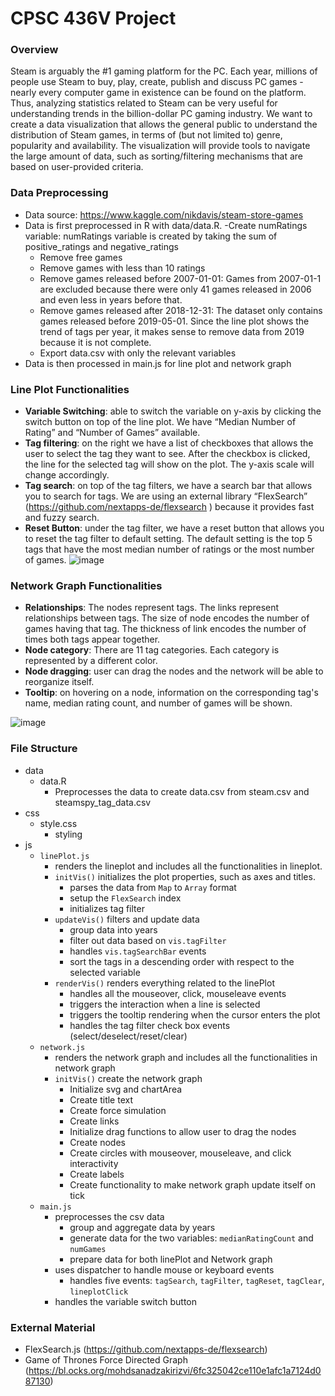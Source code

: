 # CPSC 436V Project

### Overview
Steam is arguably the #1 gaming platform for the PC. Each year, millions of people use Steam to buy, play, create, publish and discuss PC games - nearly every computer game in existence can be found on the platform. Thus, analyzing statistics related to Steam can be very useful for understanding trends in the billion-dollar PC gaming industry. We want to create a data visualization that allows the general public to understand the distribution of Steam games, in terms of (but not limited to) genre, popularity and availability. The visualization will provide tools to navigate the large amount of data, such as sorting/filtering mechanisms that are based on user-provided criteria. 

### Data Preprocessing
- Data source: https://www.kaggle.com/nikdavis/steam-store-games 
- Data is first preprocessed in R with data/data.R.
  -Create numRatings variable: numRatings variable is created by taking the sum of positive_ratings and negative_ratings
  - Remove free games
  - Remove games with less than 10 ratings
  - Remove games released before 2007-01-01: Games from 2007-01-1 are excluded because there were only 41 games released in 2006 and even less in years before that.
  - Remove  games released after 2018-12-31: The dataset only contains games released before 2019-05-01. Since the line plot shows the trend of tags per year, it makes sense to remove data from 2019 because it is not complete.
  - Export data.csv with only the relevant variables
- Data is then processed in main.js for line plot and network graph

### Line Plot Functionalities
- <b>Variable Switching</b>: able to switch the variable on y-axis by clicking the switch button on top of the line plot. We have “Median Number of Rating” and “Number of Games” available.
- <b>Tag filtering</b>: on the right we have a list of checkboxes that allows the user to select the tag they want to see. After the checkbox is clicked, the line for the selected tag will show on the plot. The y-axis scale will change accordingly.  
- <b>Tag search</b>: on top of the tag filters, we have a search bar that allows you to search for tags. We are using an external library “FlexSearch” (https://github.com/nextapps-de/flexsearch ) because it provides fast and fuzzy search. 
- <b>Reset Button</b>: under the tag filter, we have a reset button that allows you to reset the tag filter to default setting. The default setting is the top 5 tags that have the most median number of ratings or the most number of games.
![image](https://user-images.githubusercontent.com/32007214/116154988-55d50700-a69e-11eb-8f21-04ba4dfb6f52.png)



### Network Graph Functionalities
- <b>Relationships</b>: The nodes represent tags. The links represent relationships between tags. The size of node encodes the number of games having that tag. The thickness of link encodes the number of times both tags appear together.
- <b>Node category</b>: There are 11 tag categories. Each category is represented by a different color.
- <b>Node dragging</b>: user can drag the nodes and the network will be able to reorganize itself.
- <b>Tooltip</b>: on hovering on a node, information on the corresponding tag's name, median rating count, and number of games will be shown.

![image](https://user-images.githubusercontent.com/32007214/116155035-69806d80-a69e-11eb-84c6-4db6dce7c349.png)


### File Structure
- data
  - data.R
    - Preprocesses the data to create data.csv from steam.csv and steamspy_tag_data.csv
- css
  - style.css
    - styling
- js
  - `linePlot.js`
    - renders the lineplot and includes all the functionalities in lineplot.
    - `initVis()` initializes the plot properties, such as axes and titles. 
      - parses the data from `Map` to `Array` format
      - setup the `FlexSearch` index
      - initializes tag filter
    - `updateVis()` filters and update data
      - group data into years
      - filter out data based on `vis.tagFilter`
      - handles `vis.tagSearchBar` events
      - sort the tags in a descending order with respect to the selected variable
    - `renderVis()` renders everything related to the linePlot
      - handles all the mouseover, click, mouseleave events
      - triggers the interaction when a line is selected
      - triggers the tooltip rendering when the cursor enters the plot
      - handles the tag filter check box events (select/deselect/reset/clear)
  - `network.js`
    - renders the network graph and includes all the functionalities in network graph
    - `initVis()` create the network graph
      - Initialize svg and chartArea
      - Create title text
      - Create force simulation
      - Create links
      - Initialize drag functions to allow user to drag the nodes
      - Create nodes
      - Create circles with mouseover, mouseleave, and click interactivity
      - Create labels
      - Create functionality to make network graph update itself on tick
  - `main.js`
    - preprocesses the csv data
      - group and aggregate data by years
      - generate data for the two variables: `medianRatingCount` and `numGames`
      - prepare data for both linePlot and Network graph
    - uses dispatcher to handle mouse or keyboard events
      - handles five events: `tagSearch`, `tagFilter`, `tagReset`, `tagClear`, `lineplotClick`
    - handles the variable switch button

### External Material
- FlexSearch.js (https://github.com/nextapps-de/flexsearch)
- Game of Thrones Force Directed Graph (https://bl.ocks.org/mohdsanadzakirizvi/6fc325042ce110e1afc1a7124d087130)
